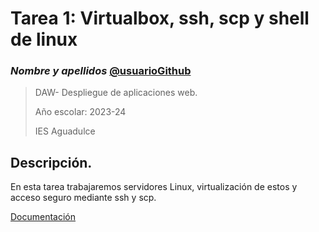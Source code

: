 # Tarea 1: Virtualbox, ssh, scp y shell de linux

### _Nombre y apellidos_ [@usuarioGithub](https://github.com/jmoba)

> DAW- Despliegue de aplicaciones web.
> 
> Año escolar: 2023-24
> 
> IES Aguadulce


## Descripción.

En esta tarea trabajaremos servidores Linux, virtualización de estos y acceso seguro mediante ssh y scp.

[Documentación](tarea1.md)